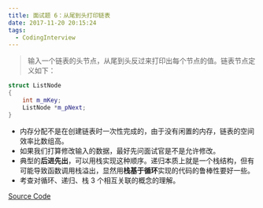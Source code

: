 ```yaml
---
title: 面试题 6：从尾到头打印链表
date: 2017-11-20 20:15:24
tags:
  - CodingInterview
---
```

> 输入一个链表的头节点，从尾到头反过来打印出每个节点的值。链表节点定义如下：

```cpp
struct ListNode 
{
    int m_mKey;
    ListNode *m_pNext;
}
```
* 内存分配不是在创建链表时一次性完成的，由于没有闲置的内存，链表的空间效率比数组高。
* 如果我们打算修改输入的数据，最好先问面试官是不是允许修改。
* 典型的**后进先出**，可以用栈实现这种顺序。递归本质上就是一个栈结构，但有可能导致函数调用栈溢出，显然用**栈基于循环**实现的代码的鲁棒性要好一些。
* 考查对循环、递归、栈 3 个相互关联的概念的理解。

[Source Code](https://gist.githubusercontent.com/snlndod/39107507d9eb6a1736ee4e8cb98ef35f/raw/3aa2ee894f7880b74a5986bab68f47873f148d9d/06_PrintListInReversedOrder.cpp)
